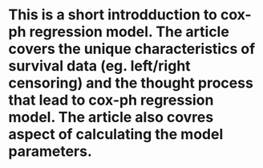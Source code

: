 # This is a short introdduction to cox-ph regression model. The article covers the unique characteristics of survival data (eg. left/right censoring) and the thought process that lead to cox-ph regression model. The article also covres aspect of calculating the model parameters.
